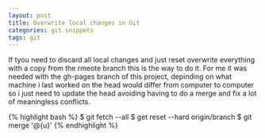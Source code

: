 ```yaml
---
layout: post
title: Overwrite local changes in Git
categories: git snippets
tags: git
---
```


If tyou need to discard all local changes and just reset overwrite everything with a copy from the rmeote branch this is the way to do it. For me it was needed with the gh-pages branch of this project, depinding on what machine i last worked on the head would differ from computer to computer so i just need to update the head avoiding having to do a merge and fix a lot of meaningless conflicts.


{% highlight bash %}
  $ git fetch --all
  $ get reset --hard origin/branch
  $ git merge '@{u}'
{% endhighlight %}

